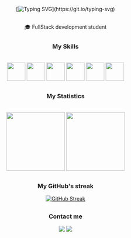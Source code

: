  <div align="center">    
   
[![Typing SVG](https://readme-typing-svg.herokuapp.com?font=Roboto&weight=600&size=35&duration=1750&pause=1000&color=FF6E96&center=true&width=650&height=55&lines=Hi+there!+How's+it+going%3F;I'm+Juliana%2C+FullStack+developer;Welcome+to+my+GitHub+profile!)](https://git.io/typing-svg)
 
<br>
<div style="display: inline_block">
  <div align="center" >
    🎓 FullStack development student
 </div>
  
##  
<div align="center"> 
  
### My Skills
  
<br>
 <img src="https://cdn.jsdelivr.net/gh/devicons/devicon/icons/html5/html5-plain-wordmark.svg" width="50" height="50"/>  <img src="https://cdn.jsdelivr.net/gh/devicons/devicon/icons/css3/css3-plain-wordmark.svg" width="50" height="50" />  <img src="https://cdn.jsdelivr.net/gh/devicons/devicon/icons/javascript/javascript-original.svg" width="50" height="50"/>
 <img src="https://cdn.jsdelivr.net/gh/devicons/devicon/icons/python/python-original.svg" width="50" height="50"/>
 <img src="https://cdn.jsdelivr.net/gh/devicons/devicon/icons/git/git-plain-wordmark.svg" width="50" height="50" />
 <img src="https://github.com/JuGon314/JuGon314/assets/112823001/8d12a57f-81c0-4fd6-868c-70ac78d3a954" width="50" height="50" />
</div> 
  
  
##  
<div align="center">
  
### My Statistics
  
 <br>
  <img height="160em" src="https://github-readme-stats-git-masterrstaa-rickstaa.vercel.app/api?username=JuGon314&show_icons=true&theme=dracula&include_all_commits=true&count_private=true"/>
  <img height="160em" src="https://github-readme-stats-git-masterrstaa-rickstaa.vercel.app/api/top-langs/?username=JuGon314&layout=compact&langs_count=7&theme=dracula"/>

##

### My GitHub's streak

 [![GitHub Streak](https://github-readme-streak-stats.herokuapp.com?user=JuGon314&theme=dracula&hide_border=falso&card_width=500)](https://git.io/streak-stats)

</div>


<div align="center">

##

### Contact me

   <a href = "mailto:julianasgoncalves314@gmail.com"><img src="https://img.shields.io/badge/-Gmail-%23333?style=for-the-badge&logo=gmail&logoColor=white"   target="_blank"></a>
   <a href="https://www.linkedin.com/in/ju-goncalves-dev/" target="_blank"><img src="https://img.shields.io/badge/-LinkedIn-%230077B5?style=for-the-badge&logo=linkedin&logoColor=white" target="_blank"></a> 
   
 </div>
